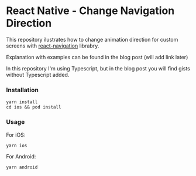 # React Native - Change Navigation Direction

This repository ilustrates how to change animation direction for custom screens with [react-navigation](https://reactnavigation.org/) librabry.

Explanation with examples can be found in the blog post (will add link later)

In this repository I'm using Typescript, but in the blog post you will find gists without Typescript added.

### Installation

```
yarn install
cd ios && pod install
```

### Usage

For iOS:

```
yarn ios
```

For Android:

```
yarn android
```
